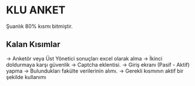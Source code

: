 # KLU ANKET 
Şuanlık 80% kısmı bitmiştir.
## Kalan Kısımlar
-> Anketör veya Üst Yönetici sonuçları excel olarak alma
-> İkinci doldurmaya karşı güvenlik
-> Captcha eklentisi.
-> Giriş ekranı (Pasif - Aktif) yapma
-> Bulundukları fakülte verilerinin alımı.
-> Gerekli kısmının aktif bir şekilde kullanımı